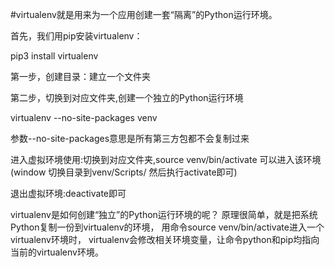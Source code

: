 #virtualenv就是用来为一个应用创建一套“隔离”的Python运行环境。

首先，我们用pip安装virtualenv：

 pip3 install virtualenv

 
 第一步，创建目录：建立一个文件夹
 
 第二步，切换到对应文件夹,创建一个独立的Python运行环境
 
 virtualenv --no-site-packages venv
 
 参数--no-site-packages意思是所有第三方包都不会复制过来
 
 
 进入虚拟环境使用:切换到对应文件夹,source venv/bin/activate 可以进入该环境
 (window 切换目录到venv/Scripts/ 然后执行activate即可)
 
 退出虚拟环境:deactivate即可
 
 
 virtualenv是如何创建“独立”的Python运行环境的呢？
 原理很简单，就是把系统Python复制一份到virtualenv的环境，
 用命令source venv/bin/activate进入一个virtualenv环境时，
 virtualenv会修改相关环境变量，让命令python和pip均指向当前的virtualenv环境。